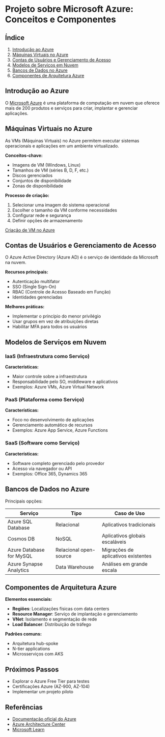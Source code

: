 # Projeto sobre Microsoft Azure: Conceitos e Componentes

## Índice
1. [Introdução ao Azure](#introdução-ao-azure)
2. [Máquinas Virtuais no Azure](#máquinas-virtuais-no-azure)
3. [Contas de Usuários e Gerenciamento de Acesso](#contas-de-usuários-e-gerenciamento-de-acesso)
4. [Modelos de Serviços em Nuvem](#modelos-de-serviços-em-nuvem)
5. [Bancos de Dados no Azure](#bancos-de-dados-no-azure)
6. [Componentes de Arquitetura Azure](#componentes-de-arquitetura-azure)

## Introdução ao Azure
O [Microsoft Azure](https://azure.microsoft.com/pt-br/get-started/azure-portal/) é uma plataforma de computação em nuvem que oferece mais de 200 produtos e serviços para criar, implantar e gerenciar aplicações.



## Máquinas Virtuais no Azure
As VMs (Máquinas Virtuais) no Azure permitem executar sistemas operacionais e aplicações em um ambiente virtualizado.

**Conceitos-chave:**
- Imagens de VM (Windows, Linux)
- Tamanhos de VM (séries B, D, F, etc.)
- Discos gerenciados
- Conjuntos de disponibilidade
- Zonas de disponibilidade

**Processo de criação:**
1. Selecionar uma imagem do sistema operacional
2. Escolher o tamanho da VM conforme necessidades
3. Configurar rede e segurança
4. Definir opções de armazenamento

[Criação de VM no Azure](https://learn.microsoft.com/pt-br/azure/virtual-machines/windows/quick-create-portal)

## Contas de Usuários e Gerenciamento de Acesso
O Azure Active Directory (Azure AD) é o serviço de identidade da Microsoft na nuvem.

**Recursos principais:**
- Autenticação multifator
- SSO (Single Sign-On)
- RBAC (Controle de Acesso Baseado em Função)
- Identidades gerenciadas

**Melhores práticas:**
- Implementar o princípio do menor privilégio
- Usar grupos em vez de atribuições diretas
- Habilitar MFA para todos os usuários


## Modelos de Serviços em Nuvem

### IaaS (Infraestrutura como Serviço)
**Características:**
- Maior controle sobre a infraestrutura
- Responsabilidade pelo SO, middleware e aplicativos
- Exemplos: Azure VMs, Azure Virtual Network

### PaaS (Plataforma como Serviço)
**Características:**
- Foco no desenvolvimento de aplicações
- Gerenciamento automático de recursos
- Exemplos: Azure App Service, Azure Functions

### SaaS (Software como Serviço)
**Características:**
- Software completo gerenciado pelo provedor
- Acesso via navegador ou API
- Exemplos: Office 365, Dynamics 365


## Bancos de Dados no Azure
Principais opções:

| Serviço | Tipo | Caso de Uso |
|---------|------|-------------|
| Azure SQL Database | Relacional | Aplicativos tradicionais |
| Cosmos DB | NoSQL | Aplicativos globais escaláveis |
| Azure Database for MySQL | Relacional open-source | Migrações de aplicativos existentes |
| Azure Synapse Analytics | Data Warehouse | Análises em grande escala |


## Componentes de Arquitetura Azure

**Elementos essenciais:**
- **Regiões**: Localizações físicas com data centers
- **Resource Manager**: Serviço de implantação e gerenciamento
- **VNet**: Isolamento e segmentação de rede
- **Load Balancer**: Distribuição de tráfego

**Padrões comuns:**
- Arquitetura hub-spoke
- N-tier applications
- Microsserviços com AKS


## Próximos Passos
- Explorar o Azure Free Tier para testes
- Certificações Azure (AZ-900, AZ-104)
- Implementar um projeto piloto

## Referências
- [Documentação oficial do Azure](https://learn.microsoft.com/pt-br/azure/)
- [Azure Architecture Center](https://learn.microsoft.com/pt-br/azure/architecture/)
- [Microsoft Learn](https://learn.microsoft.com/pt-br/training/azure/)
